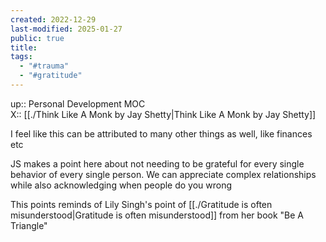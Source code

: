 ```yaml
---
created: 2022-12-29
last-modified: 2025-01-27
public: true
title: 
tags:
  - "#trauma"
  - "#gratitude"
---
```

  
up:: Personal Development MOC  
X::  [[./Think Like A Monk by Jay Shetty|Think Like A Monk by Jay Shetty]]  
  
I feel like this can be attributed to many other things as well, like finances etc  
  
JS makes a point here about not needing to be grateful for every single behavior of every single person. We can appreciate complex relationships while also acknowledging when people do you wrong  
  
This points reminds of Lily Singh's point of [[./Gratitude is often misunderstood|Gratitude is often misunderstood]] from her book "Be A Triangle"